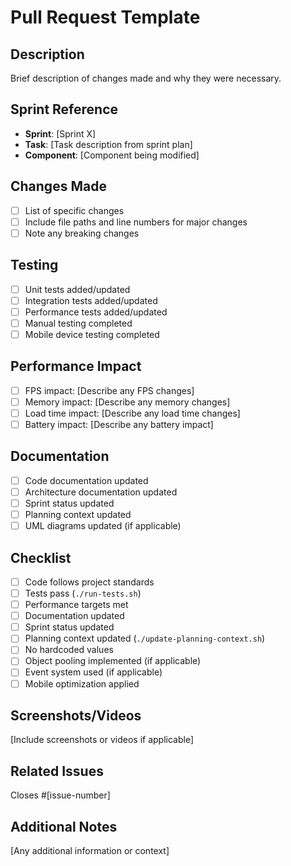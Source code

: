 # Pull Request Template

## Description
Brief description of changes made and why they were necessary.

## Sprint Reference
- **Sprint**: [Sprint X]
- **Task**: [Task description from sprint plan]
- **Component**: [Component being modified]

## Changes Made
- [ ] List of specific changes
- [ ] Include file paths and line numbers for major changes
- [ ] Note any breaking changes

## Testing
- [ ] Unit tests added/updated
- [ ] Integration tests added/updated
- [ ] Performance tests added/updated
- [ ] Manual testing completed
- [ ] Mobile device testing completed

## Performance Impact
- [ ] FPS impact: [Describe any FPS changes]
- [ ] Memory impact: [Describe any memory changes]
- [ ] Load time impact: [Describe any load time changes]
- [ ] Battery impact: [Describe any battery impact]

## Documentation
- [ ] Code documentation updated
- [ ] Architecture documentation updated
- [ ] Sprint status updated
- [ ] Planning context updated
- [ ] UML diagrams updated (if applicable)

## Checklist
- [ ] Code follows project standards
- [ ] Tests pass (`./run-tests.sh`)
- [ ] Performance targets met
- [ ] Documentation updated
- [ ] Sprint status updated
- [ ] Planning context updated (`./update-planning-context.sh`)
- [ ] No hardcoded values
- [ ] Object pooling implemented (if applicable)
- [ ] Event system used (if applicable)
- [ ] Mobile optimization applied

## Screenshots/Videos
[Include screenshots or videos if applicable]

## Related Issues
Closes #[issue-number]

## Additional Notes
[Any additional information or context]
